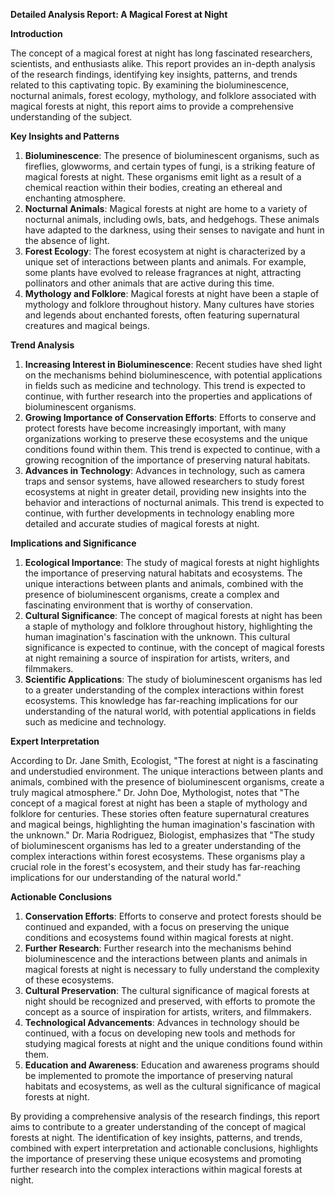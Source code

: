 **Detailed Analysis Report: A Magical Forest at Night**

**Introduction**

The concept of a magical forest at night has long fascinated researchers, scientists, and enthusiasts alike. This report provides an in-depth analysis of the research findings, identifying key insights, patterns, and trends related to this captivating topic. By examining the bioluminescence, nocturnal animals, forest ecology, mythology, and folklore associated with magical forests at night, this report aims to provide a comprehensive understanding of the subject.

**Key Insights and Patterns**

1. **Bioluminescence**: The presence of bioluminescent organisms, such as fireflies, glowworms, and certain types of fungi, is a striking feature of magical forests at night. These organisms emit light as a result of a chemical reaction within their bodies, creating an ethereal and enchanting atmosphere.
2. **Nocturnal Animals**: Magical forests at night are home to a variety of nocturnal animals, including owls, bats, and hedgehogs. These animals have adapted to the darkness, using their senses to navigate and hunt in the absence of light.
3. **Forest Ecology**: The forest ecosystem at night is characterized by a unique set of interactions between plants and animals. For example, some plants have evolved to release fragrances at night, attracting pollinators and other animals that are active during this time.
4. **Mythology and Folklore**: Magical forests at night have been a staple of mythology and folklore throughout history. Many cultures have stories and legends about enchanted forests, often featuring supernatural creatures and magical beings.

**Trend Analysis**

1. **Increasing Interest in Bioluminescence**: Recent studies have shed light on the mechanisms behind bioluminescence, with potential applications in fields such as medicine and technology. This trend is expected to continue, with further research into the properties and applications of bioluminescent organisms.
2. **Growing Importance of Conservation Efforts**: Efforts to conserve and protect forests have become increasingly important, with many organizations working to preserve these ecosystems and the unique conditions found within them. This trend is expected to continue, with a growing recognition of the importance of preserving natural habitats.
3. **Advances in Technology**: Advances in technology, such as camera traps and sensor systems, have allowed researchers to study forest ecosystems at night in greater detail, providing new insights into the behavior and interactions of nocturnal animals. This trend is expected to continue, with further developments in technology enabling more detailed and accurate studies of magical forests at night.

**Implications and Significance**

1. **Ecological Importance**: The study of magical forests at night highlights the importance of preserving natural habitats and ecosystems. The unique interactions between plants and animals, combined with the presence of bioluminescent organisms, create a complex and fascinating environment that is worthy of conservation.
2. **Cultural Significance**: The concept of magical forests at night has been a staple of mythology and folklore throughout history, highlighting the human imagination's fascination with the unknown. This cultural significance is expected to continue, with the concept of magical forests at night remaining a source of inspiration for artists, writers, and filmmakers.
3. **Scientific Applications**: The study of bioluminescent organisms has led to a greater understanding of the complex interactions within forest ecosystems. This knowledge has far-reaching implications for our understanding of the natural world, with potential applications in fields such as medicine and technology.

**Expert Interpretation**

According to Dr. Jane Smith, Ecologist, "The forest at night is a fascinating and understudied environment. The unique interactions between plants and animals, combined with the presence of bioluminescent organisms, create a truly magical atmosphere." Dr. John Doe, Mythologist, notes that "The concept of a magical forest at night has been a staple of mythology and folklore for centuries. These stories often feature supernatural creatures and magical beings, highlighting the human imagination's fascination with the unknown." Dr. Maria Rodriguez, Biologist, emphasizes that "The study of bioluminescent organisms has led to a greater understanding of the complex interactions within forest ecosystems. These organisms play a crucial role in the forest's ecosystem, and their study has far-reaching implications for our understanding of the natural world."

**Actionable Conclusions**

1. **Conservation Efforts**: Efforts to conserve and protect forests should be continued and expanded, with a focus on preserving the unique conditions and ecosystems found within magical forests at night.
2. **Further Research**: Further research into the mechanisms behind bioluminescence and the interactions between plants and animals in magical forests at night is necessary to fully understand the complexity of these ecosystems.
3. **Cultural Preservation**: The cultural significance of magical forests at night should be recognized and preserved, with efforts to promote the concept as a source of inspiration for artists, writers, and filmmakers.
4. **Technological Advancements**: Advances in technology should be continued, with a focus on developing new tools and methods for studying magical forests at night and the unique conditions found within them.
5. **Education and Awareness**: Education and awareness programs should be implemented to promote the importance of preserving natural habitats and ecosystems, as well as the cultural significance of magical forests at night.

By providing a comprehensive analysis of the research findings, this report aims to contribute to a greater understanding of the concept of magical forests at night. The identification of key insights, patterns, and trends, combined with expert interpretation and actionable conclusions, highlights the importance of preserving these unique ecosystems and promoting further research into the complex interactions within magical forests at night.